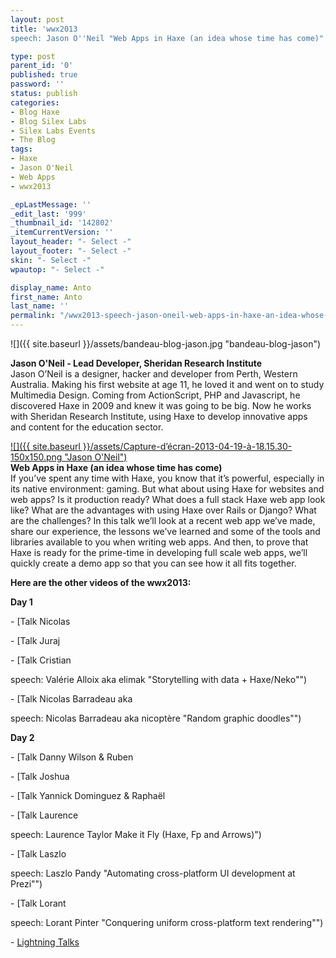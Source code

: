 ```yaml
---
layout: post
title: 'wwx2013
speech: Jason O''Neil "Web Apps in Haxe (an idea whose time has come)"'

type: post
parent_id: '0'
published: true
password: ''
status: publish
categories:
- Blog Haxe
- Blog Silex Labs
- Silex Labs Events
- The Blog
tags:
- Haxe
- Jason O'Neil
- Web Apps
- wwx2013

_epLastMessage: ''
_edit_last: '999'
_thumbnail_id: '142802'
_itemCurrentVersion: ''
layout_header: "- Select -"
layout_footer: "- Select -"
skin: "- Select -"
wpautop: "- Select -"

display_name: Anto
first_name: Anto
last_name: ''
permalink: "/wwx2013-speech-jason-oneil-web-apps-in-haxe-an-idea-whose-time-has-come/"
---
```


![]({{ site.baseurl }}/assets/bandeau-blog-jason.jpg "bandeau-blog-jason")

**Jason O'Neil - Lead Developer, Sheridan Research Institute**  
Jason O’Neil is a designer, hacker and developer from Perth, Western Australia. Making his first website at age 11, he loved it and went on to study Multimedia Design. Coming from ActionScript, PHP and Javascript, he discovered Haxe in 2009 and knew it was going to be big. Now he works with Sheridan Research Institute, using Haxe to develop innovative apps and content for the education sector.

[![]({{ site.baseurl }}/assets/Capture-d’écran-2013-04-19-à-18.15.30-150x150.png "Jason O'Neil")](https://www.silexlabs.org/142800/the-blog/wwx2013-speech-jason-oneil-web-apps-in-haxe-an-idea-whose-time-has-come/attachment/capture-decran-2013-04-19-a-18-15-30-3/)  
**Web Apps in Haxe (an idea whose time has come)**  
If you’ve spent any time with Haxe, you know that it’s powerful, especially in its native
environment: gaming. But what about using Haxe for websites and web apps? Is it production ready? What does a full stack Haxe web app look like? What are the advantages with using Haxe over Rails or Django? What are the challenges? In this talk we’ll look at a recent web app we’ve made, share our experience, the lessons we’ve learned and some of the tools and libraries available to you when writing web apps. And then, to prove that Haxe is ready for the prime-time in developing full scale web apps, we’ll quickly create a demo app so that you can see how it all fits together.  

**Here are the other videos of the wwx2013:**

**Day 1**

- [Talk Nicolas


- [Talk Juraj


- [Talk Cristian



speech: Valérie Alloix aka elimak "Storytelling with data + Haxe/Neko"")

- [Talk Nicolas Barradeau aka

speech: Nicolas Barradeau aka nicoptère "Random graphic doodles"")

**Day 2**

- [Talk Danny Wilson & Ruben


- [Talk Joshua


- [Talk Yannick Dominguez & Raphaël


- [Talk Laurence

speech: Laurence Taylor Make it Fly (Haxe, Fp and Arrows)")

- [Talk Laszlo

speech: Laszlo Pandy "Automating cross-platform UI development at Prezi"")

- [Talk Lorant

speech: Lorant Pinter "Conquering uniform cross-platform text rendering"")

- [Lightning Talks](https://www.silexlabs.org/?p=143115 "wwx2013 Lightning Talks")